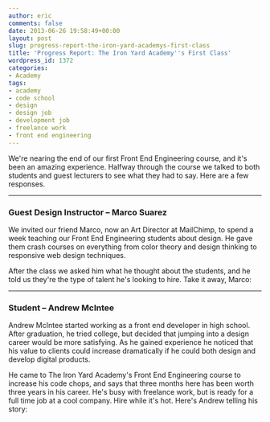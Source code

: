 ```yaml
---
author: eric
comments: false
date: 2013-06-26 19:58:49+00:00
layout: post
slug: progress-report-the-iron-yard-academys-first-class
title: 'Progress Report: The Iron Yard Academy''s First Class'
wordpress_id: 1372
categories:
- Academy
tags:
- academy
- code school
- design
- design job
- development job
- freelance work
- front end engineering
---
```


We're nearing the end of our first Front End Engineering course, and it's been an amazing experience. Halfway through the course we talked to both students and guest lecturers to see what they had to say. Here are a few responses. 



* * *





### Guest Design Instructor – Marco Suarez



We invited our friend Marco, now an Art Director at MailChimp, to spend a week teaching our Front End Engineering students about design. He gave them crash courses on everything from color theory and design thinking to responsive web design techniques. 

After the class we asked him what he thought about the students, and he told us they're the type of talent he's looking to hire. Take it away, Marco: 





* * *





### Student – Andrew McIntee



Andrew McIntee started working as a front end developer in high school. After graduation, he tried college, but decided that jumping into a design career would be more satisfying. As he gained experience he noticed that his value to clients could increase dramatically if he could both design and develop digital products. 

He came to The Iron Yard Academy's Front End Engineering course to increase his code chops, and says that three months here has been worth three years in his career. He's busy with freelance work, but is ready for a full time job at a cool company. Hire while it's hot. Here's Andrew telling his story: 


